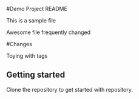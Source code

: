 #Demo Project README

This is a sample file

Awesome file frequently changed

#Changes

Toying with tags

## Getting started

Clone the repository to get started with repository.
